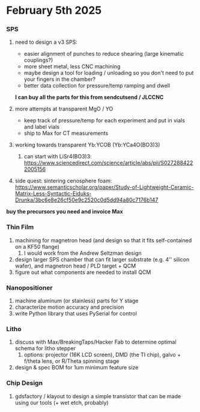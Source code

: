 # February 5th 2025



### SPS

1. need to design a v3 SPS:

   - easier alignment of punches to reduce shearing (large kinematic couplings?)
   - more sheet metal, less CNC machining
   - maybe design a tool for loading / unloading so you don't need to put your fingers in the chamber?
   - better data collection for pressure/temp ramping and dwell

   **I can buy all the parts for this from sendcutsend / JLCCNC**

   

2. more attempts at transparent MgO / YO
   - keep track of pressure/temp for each experiment and put in vials and label vials
   - ship to Max for CT measurements
     
3. working towards transparent Yb:YCOB (Yb:YCa4O(BO3)3)
   1. can start with LiSr4(BO3)3: https://www.sciencedirect.com/science/article/abs/pii/S0272884222005156
4. side quest: sintering cenosphere foam: https://www.semanticscholar.org/paper/Study-of-Lightweight-Ceramic-Matrix-Less-Syntactic-Eiduks-Drunka/3bc6e8e26cf50e9c2520c0d5dd94a80c7176b147

**buy the precursors you need and invoice Max**

### Thin Film

1. machining for magnetron head (and design so that it fits self-contained on a KF50 flange)
   1. I would work from the Andrew Seltzman design
2. design larger SPS chamber that can fit larger substrate (e.g. 4'' silicon wafer), and magnetron head / PLD target + QCM 
3. figure out what components are needed to install QCM

### Nanopositioner

1. machine aluminum (or stainless) parts for Y stage
2. characterize motion accuracy and precision
3. write Python library that uses PySerial for control

### Litho

1. discuss with Max/BreakingTaps/Hacker Fab to determine optimal schema for litho stepper
   1. options: projector (16K LCD screen), DMD (the TI chip), galvo + f/theta lens, or R/Theta spinning stage
2. design & spec BOM for 1um minimum feature size 

### Chip Design

1. gdsfactory / klayout to design a simple transistor that can be made using our tools (+ wet etch, probably)